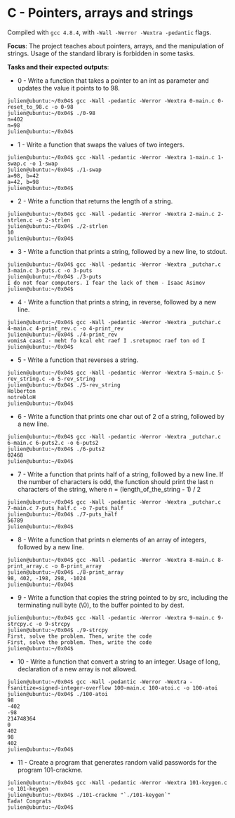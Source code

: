 # C - Pointers, arrays and strings

Compiled with `gcc 4.8.4`, with `-Wall -Werror -Wextra -pedantic` flags.

**Focus**: The project teaches about pointers, arrays, and the manipulation of strings. Usage of the standard library is forbidden in some tasks.

**Tasks and their expected outputs**:
- 0 - Write a function that takes a pointer to an int as parameter and updates the value it points to to 98.
```
julien@ubuntu:~/0x04$ gcc -Wall -pedantic -Werror -Wextra 0-main.c 0-reset_to_98.c -o 0-98
julien@ubuntu:~/0x04$ ./0-98 
n=402
n=98
julien@ubuntu:~/0x04$ 
```
- 1 - Write a function that swaps the values of two integers.
```
julien@ubuntu:~/0x04$ gcc -Wall -pedantic -Werror -Wextra 1-main.c 1-swap.c -o 1-swap
julien@ubuntu:~/0x04$ ./1-swap 
a=98, b=42
a=42, b=98
julien@ubuntu:~/0x04$
```
- 2 - Write a function that returns the length of a string.
```
julien@ubuntu:~/0x04$ gcc -Wall -pedantic -Werror -Wextra 2-main.c 2-strlen.c -o 2-strlen
julien@ubuntu:~/0x04$ ./2-strlen 
10
julien@ubuntu:~/0x04$ 
```
- 3 - Write a function that prints a string, followed by a new line, to stdout.
```
julien@ubuntu:~/0x04$ gcc -Wall -pedantic -Werror -Wextra _putchar.c 3-main.c 3-puts.c -o 3-puts
julien@ubuntu:~/0x04$ ./3-puts 
I do not fear computers. I fear the lack of them - Isaac Asimov
julien@ubuntu:~/0x04$ 
```
- 4 - Write a function that prints a string, in reverse, followed by a new line.
```
julien@ubuntu:~/0x04$ gcc -Wall -pedantic -Werror -Wextra _putchar.c 4-main.c 4-print_rev.c -o 4-print_rev
julien@ubuntu:~/0x04$ ./4-print_rev 
vomisA caasI - meht fo kcal eht raef I .sretupmoc raef ton od I
julien@ubuntu:~/0x04$ 
```
- 5 - Write a function that reverses a string.
```
julien@ubuntu:~/0x04$ gcc -Wall -pedantic -Werror -Wextra 5-main.c 5-rev_string.c -o 5-rev_string
julien@ubuntu:~/0x04$ ./5-rev_string 
Holberton
notrebloH
julien@ubuntu:~/0x04$ 
```
- 6 - Write a function that prints one char out of 2 of a string, followed by a new line.
```
julien@ubuntu:~/0x04$ gcc -Wall -pedantic -Werror -Wextra _putchar.c 6-main.c 6-puts2.c -o 6-puts2
julien@ubuntu:~/0x04$ ./6-puts2 
02468
julien@ubuntu:~/0x04$ 
```
- 7 - Write a function that prints half of a string, followed by a new line. If the number of characters is odd, the function should print the last n characters of the string, where n = (length_of_the_string - 1) / 2
```
julien@ubuntu:~/0x04$ gcc -Wall -pedantic -Werror -Wextra _putchar.c 7-main.c 7-puts_half.c -o 7-puts_half
julien@ubuntu:~/0x04$ ./7-puts_half 
56789
julien@ubuntu:~/0x04$ 
```
- 8 - Write a function that prints n elements of an array of integers, followed by a new line.
```
julien@ubuntu:~/0x04$ gcc -Wall -pedantic -Werror -Wextra 8-main.c 8-print_array.c -o 8-print_array
julien@ubuntu:~/0x04$ ./8-print_array 
98, 402, -198, 298, -1024
julien@ubuntu:~/0x04$
```
- 9 - Write a function that copies the string pointed to by src, including the terminating null byte (\0), to the buffer pointed to by dest.
```
julien@ubuntu:~/0x04$ gcc -Wall -pedantic -Werror -Wextra 9-main.c 9-strcpy.c -o 9-strcpy
julien@ubuntu:~/0x04$ ./9-strcpy 
First, solve the problem. Then, write the code
First, solve the problem. Then, write the code
julien@ubuntu:~/0x04$ 
```
- 10 - Write a function that convert a string to an integer. Usage of long, declaration of a new array is not allowed.
```
julien@ubuntu:~/0x04$ gcc -Wall -pedantic -Werror -Wextra -fsanitize=signed-integer-overflow 100-main.c 100-atoi.c -o 100-atoi
julien@ubuntu:~/0x04$ ./100-atoi 
98
-402
-98
214748364
0
402
98
402
julien@ubuntu:~/0x04$ 
```
- 11 - Create a program that generates random valid passwords for the program 101-crackme.
```
julien@ubuntu:~/0x04$ gcc -Wall -pedantic -Werror -Wextra 101-keygen.c -o 101-keygen
julien@ubuntu:~/0x04$ ./101-crackme "`./101-keygen`"
Tada! Congrats
julien@ubuntu:~/0x04$ 
```
